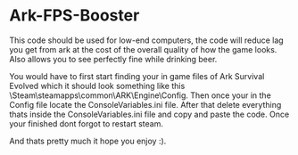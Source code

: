 # Ark-FPS-Booster
This code should be used for low-end computers, the code will reduce lag you get from ark at the cost of the overall quality of how the game looks. Also allows you to see perfectly fine while drinking beer.

You would have to first start finding your in game files of Ark Survival Evolved which it should look something like this \Steam\steamapps\common\ARK\Engine\Config.
Then once your in the Config file locate the ConsoleVariables.ini file.
After that delete everything thats inside the ConsoleVariables.ini file and copy and paste the code.
Once your finished dont forgot to restart steam.

And thats pretty much it hope you enjoy :).
